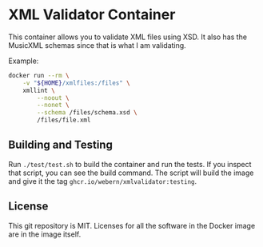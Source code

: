 
# XML Validator Container

This container allows you to validate XML files using XSD.
It also has the MusicXML schemas since that is what I am validating.

Example:

```sh
docker run --rm \
    -v "${HOME}/xmlfiles:/files" \
    xmllint \
        --noout \
        --nonet \
        --schema /files/schema.xsd \
        /files/file.xml 
```

## Building and Testing

Run `./test/test.sh` to build the container and run the tests.
If you inspect that script, you can see the build command.
The script will build the image and give it the tag `ghcr.io/webern/xmlvalidator:testing`.

## License

This git repository is MIT.
Licenses for all the software in the Docker image are in the image itself.
